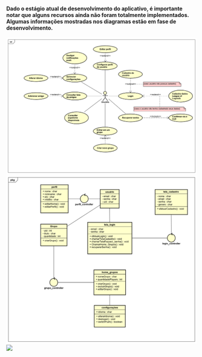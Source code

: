 #### Dado o estágio atual de desenvolvimento do aplicativo, é importante notar que alguns recursos ainda não foram totalmente implementados. Algumas informações mostradas nos diagramas estão em fase de desenvolvimento.

<img src="https://github.com/rafaelsarilho/MySquad/blob/main/Diagramas/Casos%20de%20Uso.png" style="width: 600px;">
<img src="https://github.com/rafaelsarilho/MySquad/blob/main/Diagramas/Diagrama%20de%20Classes.png" style="width: 600px;">
<img src="https://github.com/rafaelsarilho/MySquad/blob/main/Diagramas/MER%20-%20BD%20N%C3%A3o%20Relacional.png" style="width: 600px;">
